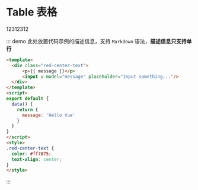 # Table 表格

12312312

::: demo 此处放置代码示例的描述信息，支持 `Markdown` 语法，**描述信息只支持单行**
```html
<template>
  <div class="red-center-text">
      <p>{{ message }}</p>
      <input v-model="message" placeholder="Input something..."/>
  </div>
</template>
<script>
export default {
  data() {
    return {
      message: 'Hello Vue'
    }
  }
}
</script>
<style>
.red-center-text { 
  color: #ff7875;
  text-align: center;
}
</style>
```
:::
